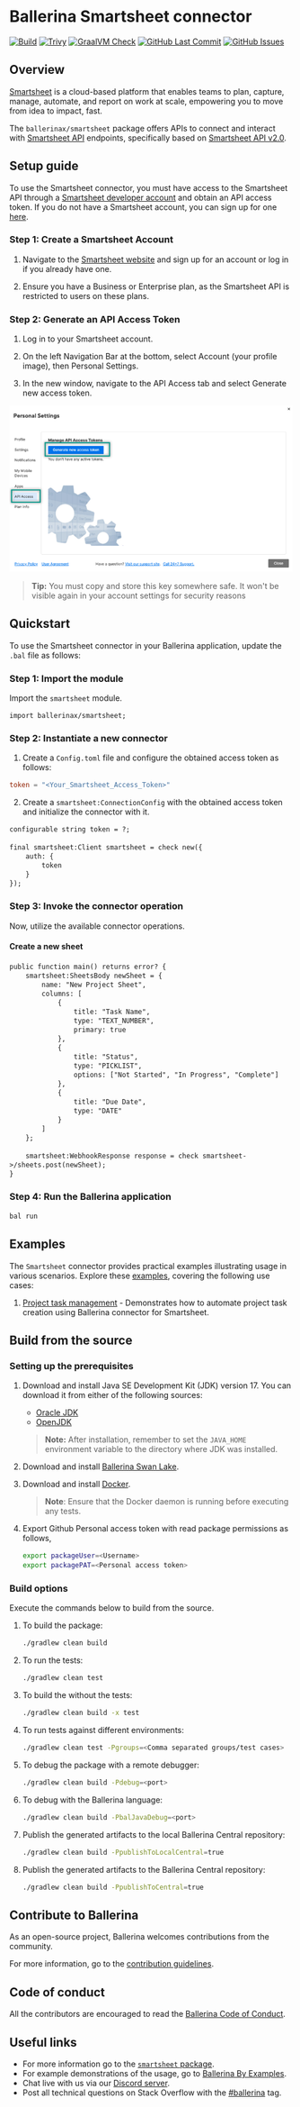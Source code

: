 # Ballerina Smartsheet connector

[![Build](https://github.com/ballerina-platform/module-ballerinax-smartsheet/actions/workflows/ci.yml/badge.svg)](https://github.com/ballerina-platform/module-ballerinax-smartsheet/actions/workflows/ci.yml)
[![Trivy](https://github.com/ballerina-platform/module-ballerinax-smartsheet/actions/workflows/trivy-scan.yml/badge.svg)](https://github.com/ballerina-platform/module-ballerinax-smartsheet/actions/workflows/trivy-scan.yml)
[![GraalVM Check](https://github.com/ballerina-platform/module-ballerinax-smartsheet/actions/workflows/build-with-bal-test-graalvm.yml/badge.svg)](https://github.com/ballerina-platform/module-ballerinax-smartsheet/actions/workflows/build-with-bal-test-graalvm.yml)
[![GitHub Last Commit](https://img.shields.io/github/last-commit/ballerina-platform/module-ballerinax-smartsheet.svg)](https://github.com/ballerina-platform/module-ballerinax-smartsheet/commits/master)
[![GitHub Issues](https://img.shields.io/github/issues/ballerina-platform/ballerina-library/module/smartsheet.svg?label=Open%20Issues)](https://github.com/ballerina-platform/ballerina-library/labels/module%smartsheet)

## Overview

[Smartsheet](https://www.smartsheet.com/) is a cloud-based platform that enables teams to plan, capture, manage, automate, and report on work at scale, empowering you to move from idea to impact, fast.

The `ballerinax/smartsheet` package offers APIs to connect and interact with [Smartsheet API](https://developers.smartsheet.com/api/smartsheet/introduction) endpoints, specifically based on [Smartsheet API v2.0](https://developers.smartsheet.com/api/smartsheet/openapi).


## Setup guide

To use the Smartsheet connector, you must have access to the Smartsheet API through a [Smartsheet developer account](https://developers.smartsheet.com/) and obtain an API access token. If you do not have a Smartsheet account, you can sign up for one [here](https://www.smartsheet.com/try-it).

### Step 1: Create a Smartsheet Account

1. Navigate to the [Smartsheet website](https://www.smartsheet.com/) and sign up for an account or log in if you already have one.

2. Ensure you have a Business or Enterprise plan, as the Smartsheet API is restricted to users on these plans.

### Step 2: Generate an API Access Token

1. Log in to your Smartsheet account.

2. On the left Navigation Bar at the bottom, select Account (your profile image), then Personal Settings.

3. In the new window, navigate to the API Access tab and select Generate new access token.

![generate API token ](https://raw.githubusercontent.com/ballerina-platform/module-ballerinax-smartsheet/refs/heads/main/docs/setup/resources/generate-api-token.png)


> **Tip:** You must copy and store this key somewhere safe. It won't be visible again in your account settings for security reasons

## Quickstart

To use the Smartsheet connector in your Ballerina application, update the `.bal` file as follows:

### Step 1: Import the module

Import the `smartsheet` module.

```ballerina
import ballerinax/smartsheet;
```

### Step 2: Instantiate a new connector

1. Create a `Config.toml` file and configure the obtained access token as follows:

```toml
token = "<Your_Smartsheet_Access_Token>"
```

2. Create a `smartsheet:ConnectionConfig` with the obtained access token and initialize the connector with it.

```ballerina
configurable string token = ?;

final smartsheet:Client smartsheet = check new({
    auth: {
        token
    }
});
```

### Step 3: Invoke the connector operation

Now, utilize the available connector operations.

#### Create a new sheet

```ballerina
public function main() returns error? {
    smartsheet:SheetsBody newSheet = {
        name: "New Project Sheet",
        columns: [
            {
                title: "Task Name",
                type: "TEXT_NUMBER",
                primary: true
            },
            {
                title: "Status",
                type: "PICKLIST",
                options: ["Not Started", "In Progress", "Complete"]
            },
            {
                title: "Due Date",
                type: "DATE"
            }
        ]
    };

    smartsheet:WebhookResponse response = check smartsheet->/sheets.post(newSheet);
}
```

### Step 4: Run the Ballerina application

```bash
bal run
```


## Examples

The `Smartsheet` connector provides practical examples illustrating usage in various scenarios. Explore these [examples](https://github.com/ballerina-platform/module-ballerinax-smartsheet/tree/main/examples), covering the following use cases:

1. [Project task management](https://github.com/ballerina-platform/module-ballerinax-smartsheet/tree/main/examples/project_task_management) - Demonstrates how to automate project task creation using Ballerina connector for Smartsheet.

## Build from the source

### Setting up the prerequisites

1. Download and install Java SE Development Kit (JDK) version 17. You can download it from either of the following sources:

    * [Oracle JDK](https://www.oracle.com/java/technologies/downloads/)
    * [OpenJDK](https://adoptium.net/)

   > **Note:** After installation, remember to set the `JAVA_HOME` environment variable to the directory where JDK was installed.

2. Download and install [Ballerina Swan Lake](https://ballerina.io/).

3. Download and install [Docker](https://www.docker.com/get-started).

   > **Note**: Ensure that the Docker daemon is running before executing any tests.

4. Export Github Personal access token with read package permissions as follows,

    ```bash
    export packageUser=<Username>
    export packagePAT=<Personal access token>
    ```

### Build options

Execute the commands below to build from the source.

1. To build the package:

   ```bash
   ./gradlew clean build
   ```

2. To run the tests:

   ```bash
   ./gradlew clean test
   ```

3. To build the without the tests:

   ```bash
   ./gradlew clean build -x test
   ```

4. To run tests against different environments:

   ```bash
   ./gradlew clean test -Pgroups=<Comma separated groups/test cases>
   ```

5. To debug the package with a remote debugger:

   ```bash
   ./gradlew clean build -Pdebug=<port>
   ```

6. To debug with the Ballerina language:

   ```bash
   ./gradlew clean build -PbalJavaDebug=<port>
   ```

7. Publish the generated artifacts to the local Ballerina Central repository:

    ```bash
    ./gradlew clean build -PpublishToLocalCentral=true
    ```

8. Publish the generated artifacts to the Ballerina Central repository:

   ```bash
   ./gradlew clean build -PpublishToCentral=true
   ```

## Contribute to Ballerina

As an open-source project, Ballerina welcomes contributions from the community.

For more information, go to the [contribution guidelines](https://github.com/ballerina-platform/ballerina-lang/blob/master/CONTRIBUTING.md).

## Code of conduct

All the contributors are encouraged to read the [Ballerina Code of Conduct](https://ballerina.io/code-of-conduct).

## Useful links

* For more information go to the [`smartsheet` package](https://central.ballerina.io/ballerinax/smartsheet/latest).
* For example demonstrations of the usage, go to [Ballerina By Examples](https://ballerina.io/learn/by-example/).
* Chat live with us via our [Discord server](https://discord.gg/ballerinalang).
* Post all technical questions on Stack Overflow with the [#ballerina](https://stackoverflow.com/questions/tagged/ballerina) tag.
